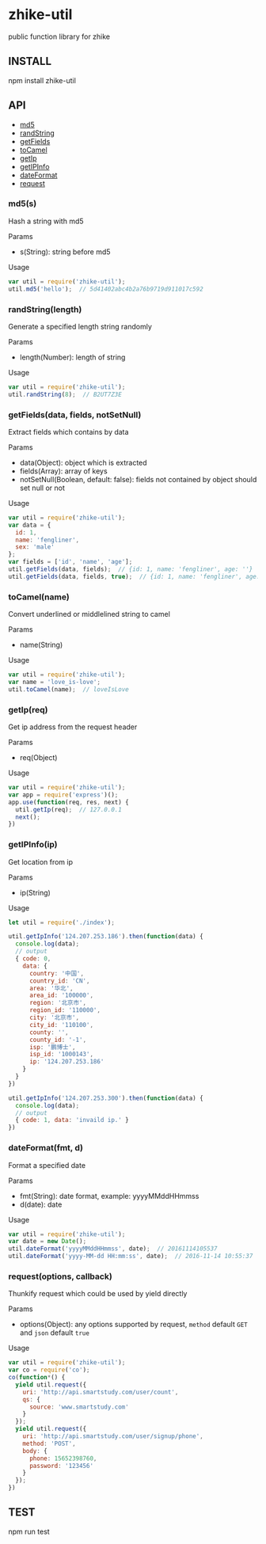 # zhike-util

public function library for zhike

## INSTALL

  npm install zhike-util

## API

+ [md5](#jumpMd5)
+ [randString](#jumpRandString)
+ [getFields](#jumpGetFields)
+ [toCamel](#jumpToCamel)
+ [getIp](#jumpGetIp)
+ [getIPInfo](#jumpGetIPInfo)
+ [dateFormat](#jumpDateFormat)
+ [request](#jumpRequest)

### <a name="jumpMd5"></a> md5(s)
Hash a string with md5

Params

+ s(String): string before md5

Usage

```js
var util = require('zhike-util');
util.md5('hello');  // 5d41402abc4b2a76b9719d911017c592
```

### <a name="jumpRandString"></a> randString(length)
Generate a specified length string randomly

Params

+ length(Number): length of string

Usage

```js
var util = require('zhike-util');
util.randString(8);  // B2UT7Z3E
```

### <a name="jumpGetFields"></a> getFields(data, fields, notSetNull)
Extract fields which contains by data

Params

+ data(Object): object which is extracted
+ fields(Array): array of keys
+ notSetNull(Boolean, default: false): fields not contained by object should set null or not

Usage

```js
var util = require('zhike-util');
var data = {
  id: 1,
  name: 'fengliner',
  sex: 'male'
};
var fields = ['id', 'name', 'age'];
util.getFields(data, fields);  // {id: 1, name: 'fengliner', age: ''}
util.getFields(data, fields, true);  // {id: 1, name: 'fengliner', age: undefined}
```

### <a name="jumpToCamel"></a> toCamel(name)
Convert underlined or middlelined string to camel

Params

+ name(String)

Usage

```js
var util = require('zhike-util');
var name = 'love_is-love';
util.toCamel(name);  // loveIsLove
```

### <a name="jumpGetIp"></a> getIp(req)
Get ip address from the request header

Params

+ req(Object)

Usage

```js
var util = require('zhike-util');
var app = require('express')();
app.use(function(req, res, next) {
  util.getIp(req);  // 127.0.0.1
  next();
})
```

### <a name="jumpGetIPInfo"></a> getIPInfo(ip)
Get location from ip

Params

+ ip(String)

Usage

```js
let util = require('./index');

util.getIpInfo('124.207.253.186').then(function(data) {
  console.log(data);
  // output
  { code: 0,
    data: { 
      country: '中国',
      country_id: 'CN',
      area: '华北',
      area_id: '100000',
      region: '北京市',
      region_id: '110000',
      city: '北京市',
      city_id: '110100',
      county: '',
      county_id: '-1',
      isp: '鹏博士',
      isp_id: '1000143',
      ip: '124.207.253.186' 
    } 
  }
})

util.getIpInfo('124.207.253.300').then(function(data) {
  console.log(data);
  // output
  { code: 1, data: 'invaild ip.' }
})

```

### <a name="jumpDateFormat"></a> dateFormat(fmt, d)
Format a specified date

Params

+ fmt(String): date format, example: yyyyMMddHHmmss
+ d(date): date

Usage

```js
var util = require('zhike-util');
var date = new Date();
util.dateFormat('yyyyMMddHHmmss', date);  // 20161114105537
util.dateFormat('yyyy-MM-dd HH:mm:ss', date);  // 2016-11-14 10:55:37
```

### <a name="jumpRequest"></a> request(options, callback)
Thunkify request which could be used by yield directly

Params

+ options(Object): any options supported by request, `method` default `GET` and `json` default `true`

Usage

```js
var util = require('zhike-util');
var co = require('co');
co(function*() {
  yield util.request({
    uri: 'http://api.smartstudy.com/user/count',
    qs: {
      source: 'www.smartstudy.com'
    }
  });
  yield util.request({
    uri: 'http://api.smartstudy.com/user/signup/phone',
    method: 'POST',
    body: {
      phone: 15652398760,
      password: '123456'
    }
  });
})
```

## TEST

  npm run test

